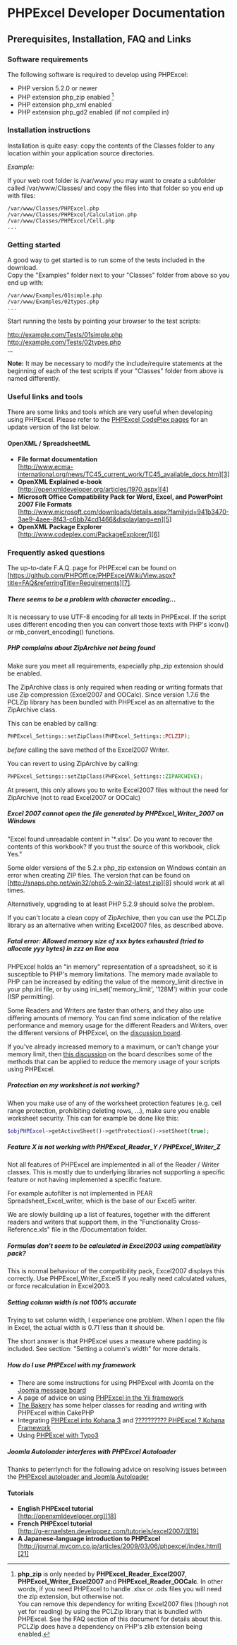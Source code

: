 # PHPExcel Developer Documentation


## Prerequisites, Installation, FAQ and Links

### Software requirements

The following software is required to develop using PHPExcel:

 - PHP version 5.2.0 or newer
 - PHP extension php_zip enabled [^phpzip_footnote]
 - PHP extension php_xml enabled
 - PHP extension php_gd2 enabled (if not compiled in)


### Installation instructions

Installation is quite easy: copy the contents of the Classes folder to any location within your application source directories.

*Example:*

If your web root folder is /var/www/ you may want to create a subfolder called /var/www/Classes/ and copy the files into that folder so you end up with files:

    /var/www/Classes/PHPExcel.php  
    /var/www/Classes/PHPExcel/Calculation.php  
    /var/www/Classes/PHPExcel/Cell.php  
    ...  


### Getting started

A good way to get started is to run some of the tests included in the download.  
Copy the "Examples" folder next to your "Classes" folder from above so you end up with:

    /var/www/Examples/01simple.php  
    /var/www/Examples/02types.php  
    ...  

Start running the tests by pointing your browser to the test scripts:

http://example.com/Tests/01simple.php  
http://example.com/Tests/02types.php  
...  

**Note:** It may be necessary to modify the include/require statements at the beginning of each of the test scripts if your "Classes" folder from above is named differently.


### Useful links and tools

There are some links and tools which are very useful when developing using PHPExcel. Please refer to the [PHPExcel CodePlex pages][2] for an update version of the list below.

#### OpenXML / SpreadsheetML

 - __File format documentation__  
[http://www.ecma-international.org/news/TC45_current_work/TC45_available_docs.htm][3]
 - __OpenXML Explained e-book__  
[http://openxmldeveloper.org/articles/1970.aspx][4] 
 - __Microsoft Office Compatibility Pack for Word, Excel, and PowerPoint 2007 File Formats__  
[http://www.microsoft.com/downloads/details.aspx?familyid=941b3470-3ae9-4aee-8f43-c6bb74cd1466&displaylang=en][5]
 - __OpenXML Package Explorer__  
[http://www.codeplex.com/PackageExplorer/][6]


### Frequently asked questions

The up-to-date F.A.Q. page for PHPExcel can be found on [https://github.com/PHPOffice/PHPExcel/Wiki/View.aspx?title=FAQ&referringTitle=Requirements][7].

##### There seems to be a problem with character encoding...

It is necessary to use UTF-8 encoding for all texts in PHPExcel. If the script uses different encoding then you can convert those texts with PHP's iconv() or mb_convert_encoding() functions.

##### PHP complains about ZipArchive not being found

Make sure you meet all requirements, especially php_zip extension should be enabled.

The ZipArchive class is only required when reading or writing formats that use Zip compression (Excel2007 and OOCalc). Since version 1.7.6 the PCLZip library has been bundled with PHPExcel as an alternative to the ZipArchive class.

This can be enabled by calling:
```php
PHPExcel_Settings::setZipClass(PHPExcel_Settings::PCLZIP);
```
*before* calling the save method of the Excel2007 Writer.

You can revert to using ZipArchive by calling:
```php
PHPExcel_Settings::setZipClass(PHPExcel_Settings::ZIPARCHIVE);
```
At present, this only allows you to write Excel2007 files without the need for ZipArchive (not to read Excel2007 or OOCalc)

##### Excel 2007 cannot open the file generated by PHPExcel_Writer_2007 on Windows

"Excel found unreadable content in '*.xlsx'. Do you want to recover the contents of this workbook? If you trust the source of this workbook, click Yes."

Some older versions of the 5.2.x php_zip extension on Windows contain an error when creating ZIP files. The version that can be found on [http://snaps.php.net/win32/php5.2-win32-latest.zip][8] should work at all times.

Alternatively, upgrading to at least PHP 5.2.9 should solve the problem.

If you can't locate a clean copy of ZipArchive, then you can use the PCLZip library as an alternative when writing Excel2007 files, as described above.

##### Fatal error: Allowed memory size of xxx bytes exhausted (tried to allocate yyy bytes) in zzz on line aaa

PHPExcel holds an "in memory" representation of a spreadsheet, so it is susceptible to PHP's memory limitations. The memory made available to PHP can be increased by editing the value of the memory_limit directive in your php.ini file, or by using ini_set('memory_limit', '128M') within your code (ISP permitting).

Some Readers and Writers are faster than others, and they also use differing amounts of memory. You can find some indication of the relative performance and memory usage for the different Readers and Writers, over the different versions of PHPExcel, on the [discussion board][9].

If you've already increased memory to a maximum, or can't change your memory limit, then [this discussion][10] on the board describes some of the methods that can be applied to reduce the memory usage of your scripts using PHPExcel.

##### Protection on my worksheet is not working?

When you make use of any of the worksheet protection features (e.g. cell range protection, prohibiting deleting rows, ...), make sure you enable worksheet security. This can for example be done like this:
```php
$objPHPExcel->getActiveSheet()->getProtection()->setSheet(true);
```

##### Feature X is not working with PHPExcel_Reader_Y / PHPExcel_Writer_Z

Not all features of PHPExcel are implemented in all of the Reader / Writer classes. This is mostly due to underlying libraries not supporting a specific feature or not having implemented a specific feature.

For example autofilter is not implemented in PEAR Spreadsheet_Excel_writer, which is the base of our Excel5 writer.

We are slowly building up a list of features, together with the different readers and writers that support them, in the "Functionality Cross-Reference.xls" file in the /Documentation folder.

##### Formulas don't seem to be calculated in Excel2003 using compatibility pack?

This is normal behaviour of the compatibility pack, Excel2007 displays this correctly. Use PHPExcel_Writer_Excel5 if you really need calculated values, or force recalculation in Excel2003.

##### Setting column width is not 100% accurate

Trying to set column width, I experience one problem. When I open the file in Excel, the actual width is 0.71 less than it should be.

The short answer is that PHPExcel uses a measure where padding is included. See section: "Setting a column's width" for more details.

##### How do I use PHPExcel with my framework

 - There are some instructions for using PHPExcel with Joomla on the [Joomla message board][11]
 - A page of advice on using [PHPExcel in the Yii framework][12]
 - [The Bakery][13] has some helper classes for reading and writing with PHPExcel within CakePHP
 - Integrating [PHPExcel into Kohana 3][14] and [?????????? PHPExcel ? Kohana Framework][15]
 - Using [PHPExcel with Typo3][16]

##### Joomla Autoloader interferes with PHPExcel Autoloader

Thanks to peterrlynch for the following advice on resolving issues between the [PHPExcel autoloader and Joomla Autoloader][17]


#### Tutorials

 - __English PHPExcel tutorial__  
   [http://openxmldeveloper.org][18]
 - __French PHPExcel tutorial__  
   [http://g-ernaelsten.developpez.com/tutoriels/excel2007/][19]
 - __A Japanese-language introduction to PHPExcel__  
  [http://journal.mycom.co.jp/articles/2009/03/06/phpexcel/index.html][21]


  [2]: https://github.com/PHPOffice/PHPExcel/Wiki/View.aspx?title=Documents&referringTitle=Home
  [3]: http://www.ecma-international.org/news/TC45_current_work/TC45_available_docs.htm
  [4]: http://openxmldeveloper.org/articles/1970.aspx
  [5]: http://www.microsoft.com/downloads/details.aspx?familyid=941b3470-3ae9-4aee-8f43-c6bb74cd1466&displaylang=en
  [6]: http://www.codeplex.com/PackageExplorer/
  [7]: https://github.com/PHPOffice/PHPExcel/Wiki/View.aspx?title=FAQ&referringTitle=Requirements
  [8]: http://snaps.php.net/win32/php5.2-win32-latest.zip
  [9]: http://phpexcel.codeplex.com/Thread/View.aspx?ThreadId=234150
  [10]: http://phpexcel.codeplex.com/Thread/View.aspx?ThreadId=242712
  [11]: http://http:/forum.joomla.org/viewtopic.php?f=304&t=433060
  [12]: http://www.yiiframework.com/wiki/101/how-to-use-phpexcel-external-library-with-yii/
  [13]: http://bakery.cakephp.org/articles/melgior/2010/01/26/simple-excel-spreadsheet-helper
  [14]: http://www.flynsarmy.com/2010/07/phpexcel-module-for-kohana-3/
  [15]: http://szpargalki.blogspot.com/2011/02/phpexcel-kohana-framework.html
  [16]: http://typo3.org/documentation/document-library/extension-manuals/phpexcel_library/1.1.1/view/toc/0/
  [17]: http://phpexcel.codeplex.com/discussions/211925
  [18]: http://openxmldeveloper.org
  [19]: http://g-ernaelsten.developpez.com/tutoriels/excel2007/
  [20]: http://www.web-junior.net/sozdanie-excel-fajjlov-s-pomoshhyu-phpexcel/
  [21]: http://journal.mycom.co.jp/articles/2009/03/06/phpexcel/index.html


[^phpzip_footnote]: __php_zip__ is only needed by __PHPExcel_Reader_Excel2007__, __PHPExcel_Writer_Excel2007__ and __PHPExcel_Reader_OOCalc__. In other words, if you need PHPExcel to handle .xlsx or .ods files you will need the zip extension, but otherwise not.<br />You can remove this dependency for writing Excel2007 files (though not yet for reading) by using the PCLZip library that is bundled with PHPExcel. See the FAQ section of this document for details about this. PCLZip does have a dependency on PHP's zlib extension being enabled.

